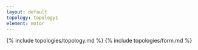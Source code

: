 ```yaml
---
layout: default
topology: topology1
element: motor
---
```

{% include topologies/topology.md %}
{% include topologies/form.md %}

